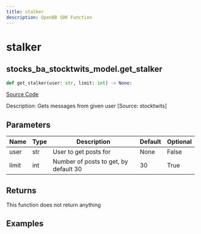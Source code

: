 ```yaml
---
title: stalker
description: OpenBB SDK Function
---
```


# stalker

## stocks_ba_stocktwits_model.get_stalker

```python title='openbb_terminal/common/behavioural_analysis/stocktwits_model.py'
def get_stalker(user: str, limit: int) -> None:
```
[Source Code](https://github.com/OpenBB-finance/OpenBBTerminal/tree/main/openbb_terminal/common/behavioural_analysis/stocktwits_model.py#L106)

Description: Gets messages from given user [Source: stocktwits]

## Parameters

| Name | Type | Description | Default | Optional |
| ---- | ---- | ----------- | ------- | -------- |
| user | str | User to get posts for | None | False |
| limit | int | Number of posts to get, by default 30 | 30 | True |

## Returns

This function does not return anything

## Examples

